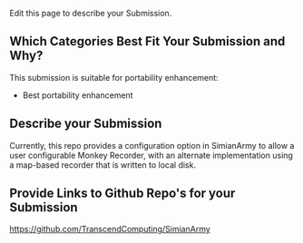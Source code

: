 Edit this page to describe your Submission.

## Which Categories Best Fit Your Submission and Why?

This submission is suitable for portability enhancement:

* Best portability enhancement

## Describe your Submission

Currently, this repo provides a configuration option in SimianArmy to allow a 
user configurable Monkey Recorder, with an alternate implementation using a 
map-based recorder that is written to local disk.

## Provide Links to Github Repo's for your Submission

https://github.com/TranscendComputing/SimianArmy
